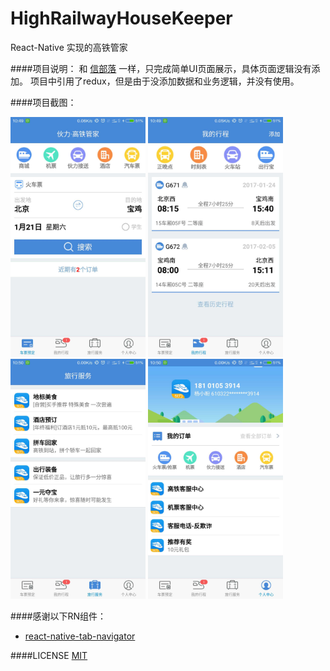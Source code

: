 # HighRailwayHouseKeeper
React-Native 实现的高铁管家

####项目说明：
和 [信部落](https://github.com/uuom/aitribe) 一样，只完成简单UI页面展示，具体页面逻辑没有添加。
项目中引用了redux，但是由于没添加数据和业务逻辑，并没有使用。

####项目截图：

<img width="216" height="384" src="https://github.com/uuom/HighRailwayHouseKeeper/blob/master/screenshots//ticket.png"/>
<img width="216" height="384" src="https://github.com/uuom/HighRailwayHouseKeeper/blob/master/screenshots//timetable.png"/>
<img width="216" height="384" src="https://github.com/uuom/HighRailwayHouseKeeper/blob/master/screenshots//service.png"/>
<img width="216" height="384" src="https://github.com/uuom/HighRailwayHouseKeeper/blob/master/screenshots//personal.png"/>

####感谢以下RN组件：
* [react-native-tab-navigator](https://github.com/exponent/react-native-tab-navigator)

####LICENSE
[MIT](https://opensource.org/licenses/mit-license.html)